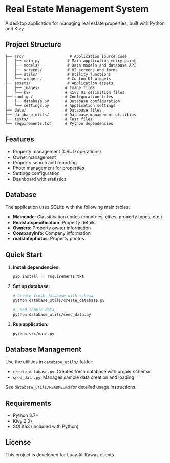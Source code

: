# Real Estate Management System

A desktop application for managing real estate properties, built with Python and Kivy.

## Project Structure

```
├── src/                    # Application source code
│   ├── main.py            # Main application entry point
│   ├── models/            # Data models and database API
│   ├── screens/           # UI screens and forms
│   ├── utils/             # Utility functions
│   └── widgets/           # Custom UI widgets
├── assets/                # Application assets
│   ├── images/           # Image files
│   └── kv/               # Kivy UI definition files
├── configs/              # Configuration files
│   ├── database.py       # Database configuration
│   └── settings.py       # Application settings
├── data/                 # Database files
├── database_utils/       # Database management utilities
├── tests/                # Test files
└── requirements.txt      # Python dependencies
```

## Features

- Property management (CRUD operations)
- Owner management
- Property search and reporting
- Photo management for properties
- Settings configuration
- Dashboard with statistics

## Database

The application uses SQLite with the following main tables:

- **Maincode**: Classification codes (countries, cities, property types, etc.)
- **Realstatspecification**: Property details
- **Owners**: Property owner information
- **Companyinfo**: Company information
- **realstatephotos**: Property photos

## Quick Start

1. **Install dependencies:**

   ```bash
   pip install -r requirements.txt
   ```

2. **Set up database:**

   ```bash
   # Create fresh database with schema
   python database_utils/create_database.py

   # Load sample data
   python database_utils/seed_data.py
   ```

3. **Run application:**
   ```bash
   python src/main.py
   ```

## Database Management

Use the utilities in `database_utils/` folder:

- `create_database.py`: Creates fresh database with proper schema
- `seed_data.py`: Manages sample data creation and loading

See `database_utils/README.md` for detailed usage instructions.

## Requirements

- Python 3.7+
- Kivy 2.0+
- SQLite3 (included with Python)

## License

This project is developed for Luay Al-Kawaz clients.
